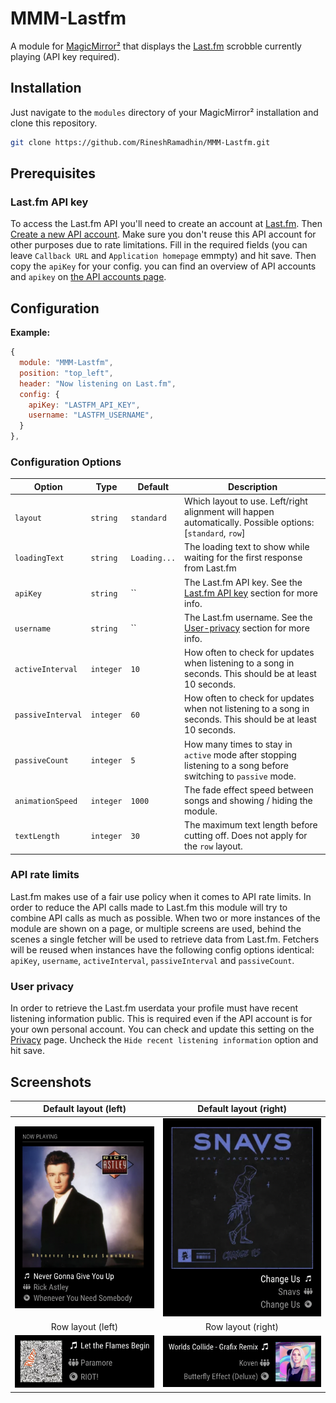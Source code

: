 # MMM-Lastfm

A module for [MagicMirror²](https://github.com/MichMich/MagicMirror) that displays the [Last.fm](https://www.last.fm/) scrobble currently playing (API key required).

## Installation

Just navigate to the `modules` directory of your MagicMirror² installation and clone this repository.

```sh
git clone https://github.com/RineshRamadhin/MMM-Lastfm.git
```

## Prerequisites

### Last.fm API key

To access the Last.fm API you'll need to create an account at [Last.fm](https://www.last.fm/join).
Then [Create a new API account](https://www.last.fm/api/account/create). Make sure you don't reuse this API account for other purposes due to rate limitations.
Fill in the required fields (you can leave `Callback URL` and `Application homepage` emmpty) and hit save.
Then copy the `apiKey` for your config. you can find an overview of API accounts and `apikey` on [the API accounts page](https://www.last.fm/api/accounts).

## Configuration

**Example:**

```js
{
  module: "MMM-Lastfm",
  position: "top_left",
  header: "Now listening on Last.fm",
  config: {
    apiKey: "LASTFM_API_KEY",
    username: "LASTFM_USERNAME",
  }
},
```

### Configuration Options

| **Option**        | **Type**   | **Default**    | **Description**                                                                                                |
| ----------------- | ---------- | -------------- | -------------------------------------------------------------------------------------------------------------- |
| `layout`          | `string`   | `standard`     | Which layout to use. Left/right alignment will happen automatically. Possible options: [`standard`, `row`]     |
| `loadingText`     | `string`   | `Loading...`   | The loading text to show while waiting for the first response from Last.fm                                     |
| `apiKey`          | `string`   | ``             | The Last.fm API key. See the [Last.fm API key](###-Last.fm-API-key) section for more info.                     |
| `username`        | `string`   | ``             | The Last.fm username. See the [User-privacy](###-User-privacy) section for more info.                          |
| `activeInterval`  | `integer`  | `10`           | How often to check for updates when listening to a song in seconds. This should be at least 10 seconds.        |
| `passiveInterval` | `integer`  | `60`           | How often to check for updates when not listening to a song in seconds. This should be at least 10 seconds.    |
| `passiveCount`    | `integer`  | `5`            | How many times to stay in `active` mode after stopping listening to a song before switching to `passive` mode. |
| `animationSpeed`  | `integer`  | `1000`         | The fade effect speed between songs and showing / hiding the module.                                           |
| `textLength`      | `integer`  | `30`           | The maximum text length before cutting off. Does not apply for the `row` layout.                               |

### API rate limits
Last.fm makes use of a fair use policy when it comes to API rate limits. In order to reduce the API calls made to Last.fm this module will try to combine API calls as much as possible. When two or more instances of the module are shown on a page, or multiple screens are used, behind the scenes a single fetcher will be used to retrieve data from Last.fm. Fetchers will be reused when instances have the following config options identical: `apiKey`, `username`, `activeInterval`, `passiveInterval` and `passiveCount`.

### User privacy
In order to retrieve the Last.fm userdata your profile must have recent listening information public. This is required even if the API account is for your own personal account. 
You can check and update this setting on the [Privacy](https://www.last.fm/settings/privacy) page. Uncheck the `Hide recent listening information` option and hit save.

## Screenshots

Default layout (left)          |  Default layout (right)
:-----------------------------:|:-----------------------------:
![](./assets/default-left.png) |![](./assets/default-right.png)
Row layout (left)              |  Row layout (right)
![](./assets/row-left.png)     |![](./assets/row-right.png)

